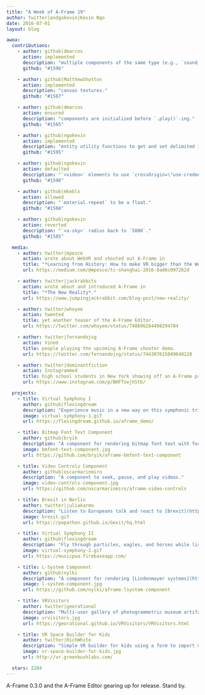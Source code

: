 ```yaml
---
title: "A Week of A-Frame 19"
author: twitter|andgokevin|Kevin Ngo
date: 2016-07-01
layout: blog

awoa:
  contributions:
    - author: github|dmarcos
      action: implemented
      description: "multiple components of the same type (e.g., `sound__1`, `sound__2`)."
      github: "#1596"

    - author: github|MatthewShotton
      action: implemented
      description: "canvas textures."
      github: "#1567"

    - author: github|dmarcos
      action: ensured
      description: "components are initialized before `.play()`-ing."
      github: "#1565"

    - author: github|ngokevin
      action: implemented
      description: "entity utility functions to get and set delimited individual properties (e.g., `material.color`)."
      github: "#1595"

    - author: github|ngokevin
      action: defaulted
      description: "`<video>` elements to use `crossOrigin=\"use-credentials\"`."
      github: "#1598"

    - author: github|mkeblx
      action: allowed
      description: "`material.repeat` to be a float."
      github: "#1568"

    - author: github|ngokevin
      action: reverted
      description: "`<a-sky>` radius back to `5000`."
      github: "#1585"

  media:
    - author: twitter|mpesce
      action: wrote about WebVR and shouted out A-Frame in
      title: "*Learning from History: How to make VR bigger than the Web*."
      url: https://medium.com/@mpesce/tc-shanghai-2016-8ad6c097262d

    - author: twitter|jackrabbits
      action: wrote about and introduced A-Frame in
      title: "*The New Reality*."
      url: https://www.jumpingjackrabbit.com/blog-post/new-reality/

    - author: twitter|whoyee
      action: tweeted
      title: yet another teaser of the A-Frame Editor.
      url: https://twitter.com/whoyee/status/748696264498294784

    - author: twitter|fernandojsg
      action: Vined
      title: people playing the upcoming A-Frame shooter demo.
      url: https://twitter.com/fernandojsg/status/744307615849648128

    - author: twitter|dominantfiction
      action: Instagrammed
      title: high school students in New York showing off an A-Frame project.
      url: https://www.instagram.com/p/BHFTsejhStb/

  projects:
    - title: Virtual Symphony I
      author: github|flexingdream
      description: "Experience music in a new way on this symphonic trip through *Martin Garrix and Third Party - Lions in the Wild*."
      image: virtual-symphony-1.gif
      url: https://flexingdream.github.io/aframe_demo/

    - title: Bitmap Font Text Component
      author: github|bryik
      description: "A component for rendering bitmap font text with focus on signed-distance field fonts."
      image: bmfont-text-component.jpg
      url: https://github.com/bryik/aframe-bmfont-text-component

    - title: Video Controls Component
      author: github|oscarmarinmiro
      description: "A component to seek, pause, and play videos."
      image: video-controls-component.jpg
      url: https://github.com/oscarmarinmiro/aframe-video-controls

    - title: Brexit in Berlin
      author: twitter|juliakarmo
      description: "Listen to Europeans talk and react to [Brexit](https://en.wikipedia.org/wiki/United_Kingdom_withdrawal_from_the_European_Union)."
      image: brexit.gif
      url: https://popathon.github.io/Gexit/hq.html

    - title: Virtual Symphony II
      author: github|flexingdream
      description: "Fly through particles, eagles, and horses while listening to *Chainsmokers - Inside Out (Remix)*."
      image: virtual-symphony-2.gif
      url: https://musicpua.firebaseapp.com/

    - title: L-System Component
      author: github|nylki
      description: "A component for rendering [Lindenmayer systems](https://en.wikipedia.org/wiki/L-system)."
      image: l-system-component.jpg
      url: https://github.com/nylki/aframe-lsystem-component

    - title: VRVisitors
      author: twitter|georational
      description: "Multi-user gallery of photogrammetric museum artifacts."
      image: vrvisitors.jpg
      url: https://georational.github.io/VRVisitors/VRVisitors.html

    - title: VR Space Builder for Kids
      author: twitter|RichWhite
      description: "Simple VR builder for kids using a form to import models and images."
      image: vr-space-builder-for-kids.jpg
      url: http://vr.greenbushlabs.com/

  stars: 2284
---
```


A-Frame 0.3.0 and the A-Frame Editor gearing up for release. Stand by.
